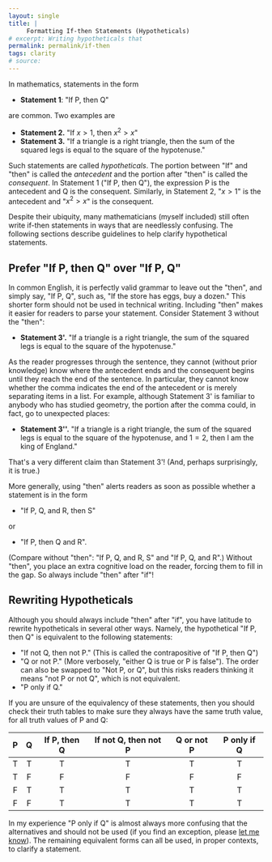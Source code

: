 ```yaml
---
layout: single
title: | 
     Formatting If-then Statements (Hypotheticals)
# excerpt: Writing hypotheticals that 
permalink: permalink/if-then
tags: clarity
# source: 
---
```

In mathematics, statements in the form 

- **Statement 1**: "If P, then Q" 

are common.
Two examples are 

- **Statement 2.** "If $x > 1$, then $x^2 > x$" 
- **Statement 3.** "If a triangle is a right triangle, then the sum of the squared legs is equal to the square of the hypotenuse."  

Such statements are called _hypotheticals_. 
The portion between "If" and "then" is called the _antecedent_ and the portion after "then" is called the _consequent_. 
In Statement 1 ("If P, then Q"), the expression P is the antecedent and Q is the consequent. 
Similarly, in Statement 2, "$x > 1$" is the antecedent and "$x^2 > x$" is the consequent. 

Despite their ubiquity, many mathematicians (myself included) still often write if-then statements in ways that are needlessly confusing. 
The following sections describe guidelines to help clarify hypothetical statements.

## Prefer "If P, then Q" over "If P, Q"

In common English, it is perfectly valid grammar to leave out the "then", and simply say, "If P, Q", such as, "If the store has eggs, buy a dozen."
This shorter form should not be used in technical writing.
Including "then" makes it easier for readers to parse your statement. 
Consider Statement 3 without the "then": 

- **Statement 3'.** "If a triangle is a right triangle, the sum of the squared legs is equal to the square of the hypotenuse." 

As the reader progresses through the sentence, they cannot (without prior knowledge) know where the antecedent ends and the consequent begins until they reach the end of the sentence. 
In particular, they cannot know whether the comma indicates the end of the antecedent or is merely separating items in a list. 
For example, although Statement 3' is familiar to anybody who has studied geometry, the portion after the comma could, in fact, go to unexpected places:

- **Statement 3''.** "If a triangle is a right triangle, the sum of the squared legs is equal to the square of the hypotenuse, and $1=2$, then I am the king of England." 

That's a very different claim than Statement 3'! (And, perhaps surprisingly, it is true.)

More generally, using "then" alerts readers as soon as possible whether a statement is in the form

- "If P, Q, and R, then S"

or 

- "If P, then Q and R".

(Compare without "then": "If P, Q, and R, S" and "If P, Q, and R".)
Without "then", you place an extra cognitive load on the reader, forcing them to fill in the gap. So always include "then" after "if"!
<!-- (For some cases, the lack of "then" may leave the statement wholly ambiguous, leaving the most careful reader guessing, although I have not found a good example, currently.) -->

## Rewriting Hypotheticals

Although you should always include "then" after "if", you have latitude to rewrite hypotheticals in several other ways. 
Namely, the hypothetical "If P, then Q" is equivalent to the following statements:

- "If not Q, then not P." (This is called the contrapositive of "If P, then Q")
- "Q or not P." (More verbosely, "either Q is true or P is false"). The order can also be swapped to "Not P, or Q", but this risks readers thinking it means "not P or not Q", which is not equivalent.
- "P only if Q."

If you are unsure of the equivalency of these statements, then you should check their truth tables to make sure they always have the same truth value, for all truth values of P and Q:

|   P   |   Q   |    If P, then Q    |     If not Q, then not P     |      Q or not P     | P only if Q  |
|:-----:|:-----:|:------------------:|:----------------------------:|:-------------------:|:------------:|
|   T   |   T   |         T          |              T               |         T           |     T        |
|   T   |   F   |         F          |              F               |         F           |     F        |
|   F   |   T   |         T          |              T               |         T           |     T        |
|   F   |   F   |         T          |              T               |         T           |     T        |

In my experience "P only if Q" is almost always more confusing that the alternatives and should not be used (if you find an exception, please [let me know](mailto:pwintz+ws@ucsc.edu)).
The remaining equivalent forms can all be used, in proper contexts, to clarify a statement.

<!-- One rule of thumb is that statements with negations are often more difficult to understand than those without negations. 
Thus, my guiding principle for choosing between equivalent logical expressions is—all else equal—to choose the expression with fewer negations.

- "If $x$ is not in $[0, \infty)$, then $x > 0$" becomes 
- "$x$ is in $[0, \infty)$ or $$x > 0$" or 
- "

- "If  -->
<!-- When w/riting the hypothetical "If P, then Q", you can reorder this statement as, "Q, only if P  -->

<!-- 2. Omitting "then" can cause a statement to be ambiguous.  -->
<!-- "If P, Q", "If P, Q and R" -->

<!-- so for "If P, then Q", the statement  -->

